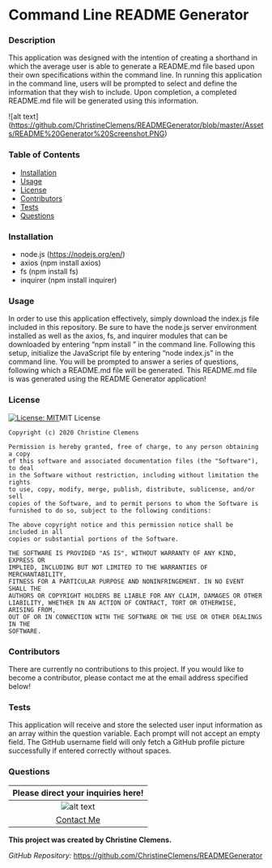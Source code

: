 # Command Line README Generator
### Description
This application was designed with the intention of creating a shorthand in which the average user is able to generate a README.md file based upon their own specifications within the command line. In running this application in the command line, users will be prompted to select and define the information that they wish to include. Upon completion, a completed README.md file will be generated using this information.    

![alt text] (https://github.com/ChristineClemens/READMEGenerator/blob/master/Assets/README%20Generator%20Screenshot.PNG)

### Table of Contents
- [Installation](#Installation) 
- [Usage](#Usage) 
- [License](#License) 
- [Contributors](#Contributors) 
- [Tests](#Tests) 
- [Questions](#Questions) 

### Installation
- node.js (https://nodejs.org/en/)
- axios (npm install axios)
- fs (npm install fs)
- inquirer (npm install inquirer)

### Usage
In order to use this application effectively, simply download the index.js file included in this repository. Be sure to have the node.js server environment installed as well as the axios, fs, and inquirer modules that can be downloaded by entering “npm install <module>” in the command line. Following this setup, initialize the JavaScript file by entering “node index.js” in the command line. You will be prompted to answer a series of questions, following which a README.md file will be generated. This README.md file is was generated using the README Generator application!

### License
[![License: MIT](https://img.shields.io/badge/License-MIT-yellow.svg)](https://opensource.org/licenses/MIT)MIT License

    Copyright (c) 2020 Christine Clemens

    Permission is hereby granted, free of charge, to any person obtaining a copy
    of this software and associated documentation files (the "Software"), to deal
    in the Software without restriction, including without limitation the rights
    to use, copy, modify, merge, publish, distribute, sublicense, and/or sell
    copies of the Software, and to permit persons to whom the Software is
    furnished to do so, subject to the following conditions:

    The above copyright notice and this permission notice shall be included in all
    copies or substantial portions of the Software.

    THE SOFTWARE IS PROVIDED "AS IS", WITHOUT WARRANTY OF ANY KIND, EXPRESS OR
    IMPLIED, INCLUDING BUT NOT LIMITED TO THE WARRANTIES OF MERCHANTABILITY,
    FITNESS FOR A PARTICULAR PURPOSE AND NONINFRINGEMENT. IN NO EVENT SHALL THE
    AUTHORS OR COPYRIGHT HOLDERS BE LIABLE FOR ANY CLAIM, DAMAGES OR OTHER
    LIABILITY, WHETHER IN AN ACTION OF CONTRACT, TORT OR OTHERWISE, ARISING FROM,
    OUT OF OR IN CONNECTION WITH THE SOFTWARE OR THE USE OR OTHER DEALINGS IN THE
    SOFTWARE.
### Contributors
There are currently no contributions to this project. If you would like to become a contributor, please contact me at the email address specified below!

### Tests
This application will receive and store the selected user input information as an array within the question variable. Each prompt will not accept an empty field. The GitHub username field will only fetch a GitHub profile picture successfully if entered correctly without spaces. 

### Questions
| Please direct your inquiries here! |
| :---: |
| ![alt text](https://avatars2.githubusercontent.com/u/64107231?v=4 "Github Profile Picture") |
| <a href= "christineclemens.tesol@gmail.com" target="_blank">Contact Me</a> |
**This project was created by Christine Clemens.**     

*GitHub Repository:* https://github.com/ChristineClemens/READMEGenerator